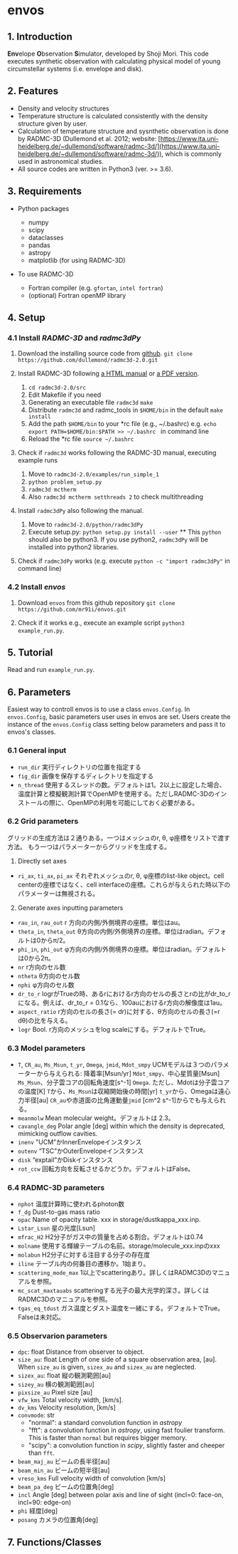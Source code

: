 # **envos**

## 1. Introduction
**Env**elope **O**bservation **S**imulator, developed by Shoji Mori.
This code executes synthetic observation with calculating physical model of young circumstellar systems (i.e. envelope and disk).

## 2. Features
- Density and velocity structures
- Temperature structure is calculated consistently with the density structure given by user.
- Calculation of temperature structure and sysnthetic observation is done by RADMC-3D (Dullemond et al. 2012; website: [https://www.ita.uni-heidelberg.de/~dullemond/software/radmc-3d/](https://www.ita.uni-heidelberg.de/~dullemond/software/radmc-3d/)), which is commonly used in astronomical studies.
- All source codes are written in Python3 (ver. >= 3.6).

## 3. Requirements
- Python packages
    - numpy
    - scipy
    - dataclasses
    - pandas
    - astropy
    - matplotlib (for using RADMC-3D)

- To use RADMC-3D
     - Fortran compiler (e.g. `gfortan`, `intel fortran`)
     - (optional) Fortran openMP library

## 4. Setup
### 4.1 Install *RADMC-3D* and *radmc3dPy*
1. Download the installing source code from [github](https://github.com/dullemond/radmc3d-2.0).
`git clone https://github.com/dullemond/radmc3d-2.0.git`

2. Install RADMC-3D following [a HTML manual](https://www.ita.uni-heidelberg.de/~dullemond/software/radmc-3d/manual_radmc3d/index.html) or [a PDF version](https://www.ita.uni-heidelberg.de/~dullemond/software/radmc-3d/radmc3d.pdf).
    1. `cd radmc3d-2.0/src`
    2. Edit Makefile if you need
    3. Generating an executable file `radmc3d`
       `make`
    5. Distribute `radmc3d` and radmc_tools in `$HOME/bin` in the default
       `make install`
    7. Add the path `$HOME/bin` to your \*rc file (e.g., ~/.bashrc)
       e.g. `echo export PATH=$HOME/bin:$PATH >> ~/.bashrc ` in command line
    6. Reload the \*rc file
       `source ~/.bashrc`

3. Check if `radmc3d` works following the RADMC-3D manual, executing example runs
    1. Move to `radmc3d-2.0/examples/run_simple_1`
    2. `python problem_setup.py`
    4. `radmc3d mctherm`
    5. Also `radmc3d mctherm setthreads 2` to check multithreading

4. Install `radmc3dPy` also following the manual.
    1. Move to `radmc3d-2.0/python/radmc3dPy`
    2. Execute setup.py: `python setup.py install --user`
       \*\* This `python` should also be python3. If you use python2, `radmc3dPy` will be installed into python2 libraries.

5. Check if `radmc3dPy` works (e.g. execute `python -c "import radmc3dPy"` in command line)


### 4.2 Install *envos*
1. Download `envos` from this github repository
`git clone https://github.com/mr91i/envos.git`

2. Check if it works e.g., execute an example script `python3 example_run.py`.


<!--

    * Put the dust opacity table and molecular line table that you want to use in RADMC-3D, into a directory.  Initially, (e.g., `storage/dustkappa_MRN20.inp`, `storage/molecule_c18o.inp`)dustkappa_XXX.inp and molecule_XXX.inp file can be found in directories of RADMC-3D package. One can also get any molecule_XXX.inp from [*Leiden Atomic and Molecular Database*](https://home.strw.leidenuniv.nl/~moldata/))

-->

## 5. Tutorial
Read and run `example_run.py`.


## 6. Parameters
Easiest way to controll envos is to use a class `envos.Config`.
In `envos.Config`, basic parameters user uses in envos are set.
Users create the instance of the `envos.Config` class setting below parameters and pass it to envos's classes.


### 6.1 General input
- `run_dir`
実行ディレクトリの位置を指定する
- `fig_dir`
画像を保存するディレクトリを指定する
- `n_thread`
使用するスレッドの数。デフォルトは1。2以上に設定した場合、温度計算と模擬観測計算でOpenMPを使用する。ただしRADMC-3Dのインストールの際に、OpenMPの利用を可能にしておく必要がある。

### 6.2 Grid parameters
グリッドの生成方法は２通りある。一つはメッシュのr, θ, φ座標をリストで渡す方法。
もう一つはパラメーターからグリッドを生成する。
1. Directly set axes
- `ri_ax`, `ti_ax`, `pi_ax`
それぞれメッシュのr, θ, φ座標のlist-like object。cell centerの座標ではなく、cell interfaceの座標。これらが与えられた時以下のパラメーターは無視される。
2. Generate axes inputting parameters
- `rau_in`, `rau_out`
r 方向の内側/外側境界の座標。単位はau。
- `theta_in`, `theta_out`
θ方向の内側/外側境界の座標。単位はradian。デフォルトは0からπ/2。
- `phi_in`, `phi_out`
φ方向の内側/外側境界の座標。単位はradian。デフォルトは0から2π。
- `nr`
r方向のセル数
- `ntheta`
θ方向のセル数
- `nphi`
φ方向のセル数
- `dr_to_r`
logrがTrueの時、あるrにおけるr方向のセルの長さとrの比がdr_to_rになる。例えば、dr_to_r = 0.1なら、100auにおけるr方向の解像度は1au。
- `aspect_ratio`
r方向のセルの長さ(= dr)に対する、θ方向のセルの長さ(=r dθ)の比を与える。
- `logr`
Bool. r方向のメッシュをlog scaleにする。デフォルトでTrue。

### 6.3 Model parameters
- `T`, `CR_au`, `Ms_Msun`, `t_yr`, `Omega`, `jmid`, `Mdot_smpy`
UCMモデルは３つのパラメーターから与えられる: 降着率\[Msun/yr\] `Mdot_smpy`、中心星質量\[Msun\] `Ms_Msun`、分子雲コアの回転角速度\[s^-1\] `Omega`.
ただし、Mdotは分子雲コアの温度[K] `T`から、`Ms_Msun`は収縮開始後の時間\[yr\] `t_yr`から、Omegaは遠心力半径\[au\] `CR_au`や赤道面の比角運動量`jmid` \[cm^2 s^-1\]からでも与えられる。
- `meanmolw`
Mean molecular weight。デフォルトは 2.3。
- `cavangle_deg`
Polar angle \[deg\] within which the density is deprecated, mimicking outflow cavities.
- `inenv`
"UCM"かInnerEnvelopeインスタンス
- `outenv`
   “TSC”かOuterEnvelopeインスタンス
- `disk`
   “exptail”かDiskインスタンス
- `rot_ccw`
回転方向を反転させるかどうか。デフォルトはFalse。

### 6.4 RADMC-3D parameters
- `nphot`
温度計算時に使われるphoton数
- `f_dg`
Dust-to-gas mass ratio
- `opac`
Name of opacity table. xxx in storage/dustkappa_xxx.inp.
- `Lstar_Lsun`
星の光度\[Lsun\]
- `mfrac_H2`
H2分子がガス中の質量を占める割合。デフォルトは0.74
- `molname`
使用する輝線テーブルの名前。storage/molecule_xxx.inpのxxx
- `molabun`
H2分子に対する注目する分子の存在度
- `iline`
テーブル内の何番目の遷移か。1始まり。
- `scattering_mode_max`
1以上でscatteringあり。詳しくはRADMC3Dのマニュアルを参照。
- `mc_scat_maxtauabs`
scatteringする光子の最大光学的深さ。詳しくはRADMC3Dのマニュアルを参照。
- `tgas_eq_tdust`
ガス温度とダスト温度を一緒にする。デフォルトでTrue。Falseは未対応。

### 6.5 Observarion parameters
- `dpc`: float
Distance from observer to object.
- `size_au`: float
Length of one side of a square observation area, \[au\].
When `size_au` is given, `sizex_au` and `sizex_au` are neglected.
- `sizex_au`: float
縦の観測範囲\[au\]
- `sizey_au`
横の観測範囲\[au\]
- `pixsize_au`
Pixel size \[au\]
- `vfw_kms`
Total velocity width, \[km/s\].
- `dv_kms`
Velocity resolution, \[km/s\]
- `convmode`: str
    - "normal": a standard convolution function in *astropy*
    - "fft": a convolution function in *astropy*, using fast foulier transform. This is faster than `normal` but requires bigger memory.
    - "scipy": a convolution function in *scipy*, slightly faster and cheeper than `fft`.
- `beam_maj_au`
ビームの長半径\[au\]
- `beam_min_au`
ビームの短半径\[au\]
- `vreso_kms`
Full velocity width of convolution \[km/s\]
- `beam_pa_deg`
ビームの位置角\[deg\]
- `incl`
Angle \[deg\] between polar axis and line of sight (incl=0: face-on, incl=90: edge-on)
- `phi`
経度\[deg\]
- `posang`
カメラの位置角\[deg\]

## 7. Functions/Classes



